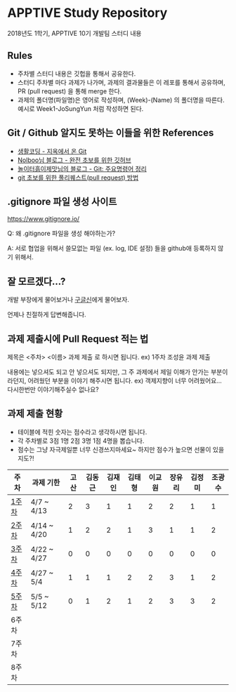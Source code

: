 # APPTIVE Study Repository
2018년도 1학기, APPTIVE 10기 개발팀 스터디 내용

## Rules
* 주차별 스터디 내용은 깃헙을 통해서 공유한다.
* 스터디 주차별 마다 과제가 나가며, 과제의 결과물들은 이 레포를 통해서 공유하며, PR (pull request) 을 통해 merge 한다.
* 과제의 폴더명(파일명)은 영어로 작성하며, (Week)-(Name) 의 폴더명을 따른다. 예시로 Week1-JoSungYun 처럼 작성하면 된다.

## Git / Github 알지도 못하는 이들을 위한 References
* [생활코딩 - 지옥에서 온 Git][reference-opentutorials-hellgit]
* [Nolboo님 블로그 - 완전 초보를 위한 깃허브][reference-newbie-github]
* [놀이터흙이제맛님의 블로그 - Git: 주요명령어 정리][reference-git-command-reference]
* [git 초보를 위한 풀리퀘스트(pull request) 방법][reference-PR-newbie]

## .gitignore 파일 생성 사이트
https://www.gitignore.io/

Q: 왜 .gitignore 파일을 생성 해야하는가?

A: 서로 협업을 위해서 쓸모없는 파일 (ex. log, IDE 설정) 들을 github애 등록하지 않기 위해서.

## 잘 모르겠다...?
개발 부장에게 물어보거나 [구글신][google]에게 물어보자. 

언제나 친절하게 답변해줍니다.

## 과제 제출시에 Pull Request 적는 법

제목은 <주차> <이름> 과제 제출 로 하시면 됩니다. 
ex) 1주차 조성윤 과제 제출

내용에는 넣으셔도 되고 안 넣으셔도 되지만, 그 주 과제에서 제일 이해가 안가는 부분이라던지, 어려웠던 부분을 이야기 해주시면 됩니다.
ex) 객제지향이 너무 어려웠어요... 다시한번만 이야기해주실수 없나요?


## 과제 제출 현황

 * 테이블에 적힌 숫자는 점수라고 생각하시면 됩니다.
 * 각 주차별로 3점 1명 2점 3명 1점 4명을 뽑습니다.
 * 점수는 그냥 자극제일뿐 너무 신경쓰지마세요~ 하지만 점수가 높으면 선물이 있을지도?!

주차                      |  과제 기한   | 고산  | 김동근 | 김재인 | 김태형 | 이교원 | 장유리 | 김정미 | 조광수 |
------------------------ | ---------- | ---- | ---- | ---- | ---- | ---- | ---- | ---- | ---- |
[1주차][week1-assginment] | 4/7 ~ 4/13 |  2  |   3  |   1  |   1  |   2  |   2  |   1  |   1  |
[2주차][week2-assginment] |4/14 ~ 4/20 |  1  |   2  |   2  |   1  |   3  |   1  |   1  |   2  |
[3주차][week3-assginment] |4/22 ~ 4/27 |  0  |   0  |   0  |   0  |   0  |   0  |   0  |   0  |
[4주차][week4-assginment] |4/27 ~ 5/4  |  1  |   1  |   1  |   2  |   2  |   3  |   1  |   2  |
[5주차][week5-assginment] |5/5 ~ 5/12  |  0  |   1  |   2  |   1  |   2  |   3  |   3  |   2  |
6주차                     |            |     |      |      |      |      |      |      |      |
7주차                     |            |     |      |      |      |      |      |      |      |
8주차                     |            |     |      |      |      |      |      |      |      |


[reference-opentutorials-hellgit]: https://opentutorials.org/course/2708
[reference-newbie-github]: https://nolboo.kim/blog/2013/10/06/github-for-beginner/
[reference-git-command-reference]: http://noritersand.tistory.com/86
[reference-PR-newbie]: https://wayhome25.github.io/git/2017/07/08/git-first-pull-request-story/
[google]: https://www.google.co.kr/
[week1-assginment]: https://github.com/Apptive-dev-10th/ApptiveStudy/tree/master/week1/assignment
[week2-assginment]: https://github.com/Apptive-dev-10th/ApptiveStudy/tree/master/week2/assignment
[week3-assginment]: https://github.com/Apptive-dev-10th/ApptiveStudy/tree/master/week3/assignment
[week4-assginment]: https://github.com/Apptive-dev-10th/ApptiveStudy/blob/master/week4/week4.md
[week5-assginment]: https://github.com/Apptive-dev-10th/ApptiveStudy/blob/master/week5/week5.md
